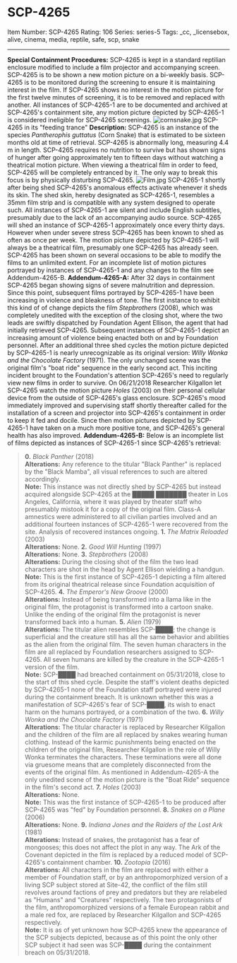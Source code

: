 # SCP-4265
Item Number: SCP-4265
Rating: 106
Series: series-5
Tags: _cc, _licensebox, alive, cinema, media, reptile, safe, scp, snake

---

**Special Containment Procedures:** SCP-4265 is kept in a standard reptilian enclosure modified to include a film projector and accompanying screen. SCP-4265 is to be shown a new motion picture on a bi-weekly basis. SCP-4265 is to be monitored during the screening to ensure it is maintaining interest in the film. If SCP-4265 shows no interest in the motion picture for the first twelve minutes of screening, it is to be removed and replaced with another.
All instances of SCP-4265-1 are to be documented and archived at SCP-4265's containment site, any motion picture depicted by SCP-4265-1 is considered ineligible for SCP-4265 screenings.
![cornsnake.jpg](https://scp-wiki.wdfiles.com/local--files/scp-4265/cornsnake.jpg)
SCP-4265 in its "feeding trance"
**Description:** SCP-4265 is an instance of the species _Pantherophis guttatus_ (Corn Snake) that is estimated to be sixteen months old at time of retrieval. SCP-4265 is abnormally long, measuring 4.4 m in length. SCP-4265 requires no nutrition to survive but has shown signs of hunger after going approximately ten to fifteen days without watching a theatrical motion picture. When viewing a theatrical film in order to feed, SCP-4265 will be completely entranced by it. The only way to break this focus is by physically disturbing SCP-4265.
![Film.jpg](https://scp-wiki.wdfiles.com/local--files/scp-4265/Film.jpg)
SCP-4265-1 shortly after being shed
SCP-4265's anomalous effects activate whenever it sheds its skin. The shed skin, hereby designated as SCP-4265-1, resembles a 35mm film strip and is compatible with any system designed to operate such. All instances of SCP-4265-1 are silent and include English subtitles, presumably due to the lack of an accompanying audio source. SCP-4265 will shed an instance of SCP-4265-1 approximately once every thirty days. However when under severe stress SCP-4265 has been known to shed as often as once per week.
The motion picture depicted by SCP-4265-1 will always be a theatrical film, presumably one SCP-4265 has already seen. SCP-4265 has been shown on several occasions to be able to modify the films to an unlimited extent. For an incomplete list of motion pictures portrayed by instances of SCP-4265-1 and any changes to the film see Addendum-4265-B.
**Addendum-4265-A:** After 32 days in containment SCP-4265 began showing signs of severe malnutrition and depression. Since this point, subsequent films portrayed by SCP-4265-1 have been increasing in violence and bleakness of tone. The first instance to exhibit this kind of of change depicts the film _Stepbrothers_ (2008), which was completely unedited with the exception of the closing shot, where the two leads are swiftly dispatched by Foundation Agent Ellison, the agent that had initially retrieved SCP-4265. Subsequent instances of SCP-4265-1 depict an increasing amount of violence being enacted both on and by Foundation personnel.
After an additional three shed cycles the motion picture depicted by SCP-4265-1 is nearly unrecognizable as its original version: _Willy Wonka and the Chocolate Factory_ (1971). The only unchanged scene was the original film's "boat ride" sequence in the early second act.
This inciting incident brought to the Foundation's attention SCP-4265's need to regularly view new films in order to survive. On 06/21/2018 Researcher Kilgallon let SCP-4265 watch the motion picture _Holes_ (2003) on their personal cellular device from the outside of SCP-4265's glass enclosure. SCP-4265's mood immediately improved and supervising staff shortly thereafter called for the installation of a screen and projector into SCP-4265's containment in order to keep it fed and docile. Since then motion pictures depicted by SCP-4265-1 have taken on a much more positive tone, and SCP-4265's general health has also improved.
**Addendum-4265-B:** Below is an incomplete list of films depicted as instances of SCP-4265-1 since SCP-4265's retrieval:
> **0.** _Black Panther_ (2018)  
>  **Alterations:** Any reference to the titular "Black Panther" is replaced by the "Black Mamba", all visual references to such are altered accordingly.  
>  **Note:** This instance was not directly shed by SCP-4265 but instead acquired alongside SCP-4265 at the █████ ███████ theater in Los Angeles, California, where it was played by theater staff who presumably mistook it for a copy of the original film. Class-A amnestics were administered to all civilian parties involved and an additional fourteen instances of SCP-4265-1 were recovered from the site. Analysis of recovered instances ongoing.
> **1.** _The Matrix Reloaded_ (2003)  
>  **Alterations:** None.
> **2.** _Good Will Hunting_ (1997)  
>  **Alterations:** None.
> **3.** _Stepbrothers_ (2008)  
>  **Alterations:** During the closing shot of the film the two lead characters are shot in the head by Agent Ellison wielding a handgun.  
>  **Note:** This is the first instance of SCP-4265-1 depicting a film altered from its original theatrical release since Foundation acquisition of SCP-4265.
> **4.** _The Emperor's New Groove_ (2000)  
>  **Alterations:** Instead of being transformed into a llama like in the original film, the protagonist is transformed into a cartoon snake. Unlike the ending of the original film the protagonist is never transformed back into a human.
> **5.** _Alien_ (1979)  
>  **Alterations:** The titular alien resembles SCP-████; the change is superficial and the creature still has all the same behavior and abilities as the alien from the original film. The seven human characters in the film are all replaced by Foundation researchers assigned to SCP-4265. All seven humans are killed by the creature in the SCP-4265-1 version of the film.  
>  **Note:** SCP-████ had breached containment on 05/31/2018, close to the start of this shed cycle. Despite the staff's violent deaths depicted by SCP-4265-1 none of the Foundation staff portrayed were injured during the containment breach. It is unknown whether this was a manifestation of SCP-4265's fear of SCP-████, its wish to enact harm on the humans portrayed, or a combination of the two.
> **6.** _Willy Wonka and the Chocolate Factory_ (1971)  
>  **Alterations:** The titular character is replaced by Researcher Kilgallon and the children of the film are all replaced by snakes wearing human clothing. Instead of the karmic punishments being enacted on the children of the original film, Researcher Kilgallon in the role of Willy Wonka terminates the characters. These terminations were all done via gruesome means that are completely disconnected from the events of the original film. As mentioned in Addendum-4265-A the only unedited scene of the motion picture is the "Boat Ride" sequence in the film's second act.
> **7.** _Holes_ (2003)  
>  **Alterations:** None.  
>  **Note:** This was the first instance of SCP-4265-1 to be produced after SCP-4265 was "fed" by Foundation personnel.
> **8.** _Snakes on a Plane_ (2006)  
>  **Alterations:** None.
> **9.** _Indiana Jones and the Raiders of the Lost Ark_ (1981)  
>  **Alterations:** Instead of snakes, the protagonist has a fear of mongooses; this does not affect the plot in any way. The Ark of the Covenant depicted in the film is replaced by a reduced model of SCP-4265's containment chamber.
> **10.** _Zootopia_ (2016)  
>  **Alterations:** All characters in the film are replaced with either a member of Foundation staff, or by an anthropomorphized version of a living SCP subject stored at Site-42, the conflict of the film still revolves around factions of prey and predators but they are relabeled as "Humans" and "Creatures" respectively. The two protagonists of the film, anthropomorphized versions of a female European rabbit and a male red fox, are replaced by Researcher Kilgallon and SCP-4265 respectively.  
>  **Note:** It is as of yet unknown how SCP-4265 knew the appearance of the SCP subjects depicted, because as of this point the only other SCP subject it had seen was SCP-████ during the containment breach on 05/31/2018.